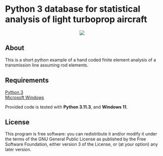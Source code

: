# Python 3 database for statistical analysis of light turboprop aircraft 

<p align="center">
  <img src="[https://github.com/cosicp/light-turboprop-aircfraft-database/blob/main/light_turboprop_database_img.PNG](https://github.com/cosicp/transmission-line-fem/blob/main/transmission_line_fem_python.png)">
</p>

## About
This is a short python example of a hand coded finite element analysis of a transmission line assuming rod elements.

## Requirements
[Python 3](https://www.python.org/downloads/)<br>
[Microsoft Windows](https://www.microsoft.com/en-us/windows)<br>

Provided code is tested with **Python 3.11.3**, and **Windows 11**.

## License

This program is free software: you can redistribute it and/or modify
it under the terms of the GNU General Public License as 
published by the Free Software Foundation, either version 3 of the 
License, or (at your option) any later version.
  

